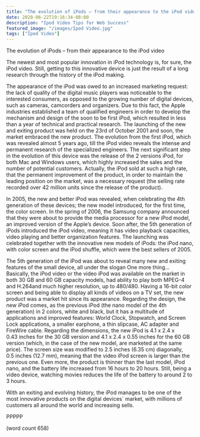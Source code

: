 ```yaml
---
title: "The evolution of iPods – from their appearance to the iPod video"
date: 2020-06-22T19:16:34-08:00
description: "Ipod Video Tips for Web Success"
featured_image: "/images/Ipod Video.jpg"
tags: ["Ipod Video"]
---
```


The evolution of iPods – from their appearance to the iPod video

	
The newest and most popular innovation in iPod technology is, for sure, the iPod video. Still, getting to this innovative device is just the result of a long research through the history of the iPod making. 
	
The appearance of the iPod was owed to an increased marketing request: the lack of quality of the digital music players was noticeable to the interested consumers, as opposed to the growing number of digital devices, such as cameras, camcorders and organizers. Due to this fact, the Apple industries established a team of qualified engineers in order to develop the mechanism and design of the soon to be first iPod, which resulted in less than a year of technical and practical research. The launching of the new and exiting product was held on the 23rd of October 2001 and soon, the market embraced the new product. The evolution from the first iPod, which was revealed almost 5 years ago, till the iPod video reveals the intense and permanent research of the specialized engineers. The next significant step in the evolution of this device was the release of the 2 versions iPod, for both Mac and Windows users, which highly increased the sales and the number of potential customers. Actually, the iPod sold at such a high rate, that the permanent improvement of the product, in order to maintain the leading position on the market, was a necessary request (the selling rate recorded over 42 million units since the release of the product). 
	
In 2005, the new and better iPod was revealed, when celebrating the 4th generation of these devices; the new model introduced, for the first time, the color screen. In the spring of 2006, the Samsung company announced that they were about to provide the media processor for a new iPod model, an improved version of the Apple’s device. Soon after, the 5th generation of iPods introduced the iPod video, meaning it has video playback capacities, video playing and better organization features. The launching was celebrated together with the innovative new models of iPods: the iPod nano, with color screen and the iPod shuffle, which were the best sellers of 2005.  
	
The 5th generation of the iPod was about to reveal many new and exiting features of the small device, all under the slogan One more thing... Basically, the iPod video or the video iPod was available on the market in both 30 GB and 60 GB capacity models, had ability to play both MPEG-4 and H.264and much higher resolution, up to 480/480. Having a 16-bit color screen and being able to display all kinds of videos on a TV set, the new product was a market hit since its appearance. Regarding the design, the new iPod comes, as the previous iPod (the nano model of the 4th generation) in 2 colors, white and black, but it has a multitude of applications and improved features: World Clock, Stopwatch, and Screen Lock applications, a smaller earphone, a thin slipcase, AC adapter and FireWire cable. Regarding the dimensions, the new iPod is 4.1 x 2.4 x 0.43 inches for the 30 GB version and 4.1 x 2.4 x 0.55 inches for the 60 GB version (which, in the case of the new model, are marketed at the same price). The screen size was modified to 2.5 inches (6.35 cm) diagonally, 0.5 inches (12.7 mm), meaning that the video iPod screen is larger than the previous one. Even more, the product is thinner than the last model, iPod nano, and the battery life increased from 16 hours to 20 hours. Still, being a video device, watching movies reduces the life of the battery to around 2 to 3 hours. 
	
With an exiting and evolving history, the iPod manages to be one of the most innovative products on the digital devices` market, with millions of customers all around the world and increasing sells. 

PPPPP

(word count 658)

